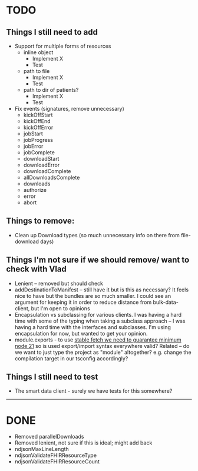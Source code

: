 # TODO

## Things I still need to add

- Support for multiple forms of resources
  - inline object
    - Implement X
    - Test
  - path to file
    - Implement X
    - Test
  - path to dir of patients?
    - Implement X
    - Test
- Fix events (signatures, remove unnecessary)
  - kickOffStart
  - kickOffEnd
  - kickOffError
  - jobStart
  - jobProgress
  - jobError
  - jobComplete
  - downloadStart
  - downloadError
  - downloadComplete
  - allDownloadsComplete
  - downloads
  - authorize
  - error
  - abort

## Things to remove:

- Clean up Download types (so much unnecessary info on there from file-download days)

## Things I'm not sure if we should remove/ want to check with Vlad

- Lenient – removed but should check
- addDestinationToManifest – still have it but is this as necessary? It feels nice to have but the bundles are so much smaller. I could see an argument for keeping it in order to reduce distance from bulk-data-client, but I'm open to opinions
- Encapsulation vs subclassing for various clients. I was having a hard time with some of the typing when taking a subclass approach – I was having a hard time with the interfaces and subclasses. I'm using encapsulation for now, but wanted to get your opinion.
- module.exports - to use [stable fetch we need to guarantee minimum node 21](https://nodejs.org/en/blog/announcements/v21-release-announce) so is used export/import syntax everywhere valid? Related – do we want to just type the project as "module" altogether? e.g. change the compilation target in our tsconfig accordingly?

## Things I still need to test

- The smart data client - surely we have tests for this somewhere?

---

# DONE

- Removed parallelDownloads
- Removed lenient, not sure if this is ideal; might add back
- ndjsonMaxLineLength
- ndjsonValidateFHIRResourceType
- ndjsonValidateFHIRResourceCount
